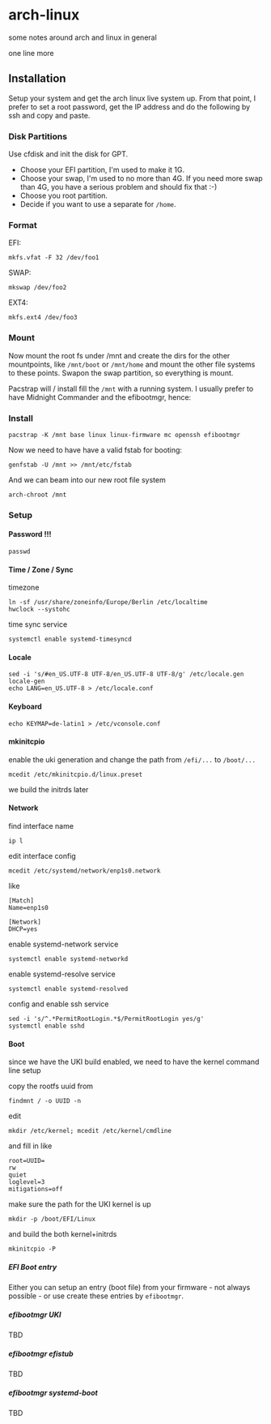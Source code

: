 # arch-linux

some notes around arch and linux in general

one line more

## Installation

Setup your system and get the arch linux live system up. From that
point, I prefer to set a root password, get the IP address and do the
following by ssh and copy and paste.

### Disk Partitions

Use cfdisk and init the disk for GPT.

* Choose your EFI partition, I'm used to make it 1G.
* Choose your swap, I'm used to no more than 4G.
  If you need more swap than 4G, you have a serious problem and should fix that :-)
* Choose you root partition.
* Decide if you want to use a separate for `/home`.

### Format

EFI:
```
mkfs.vfat -F 32 /dev/foo1
```

SWAP:
```
mkswap /dev/foo2
```

EXT4:
```
mkfs.ext4 /dev/foo3
```

### Mount

Now mount the root fs under /mnt and create the dirs for the other mountpoints, like `/mnt/boot` or `/mnt/home` and
mount the other file systems to these points. Swapon the swap partition, so everything is mount.

Pacstrap will / install fill the `/mnt` with a running system. I usually prefer to have Midnight Commander and
the efibootmgr, hence:

### Install


```
pacstrap -K /mnt base linux linux-firmware mc openssh efibootmgr
```

Now we need to have have a valid fstab for booting:

```
genfstab -U /mnt >> /mnt/etc/fstab
```

And we can beam into our new root file system

```
arch-chroot /mnt
```


### Setup

#### Password !!!

```
passwd
```

#### Time / Zone / Sync

timezone
```
ln -sf /usr/share/zoneinfo/Europe/Berlin /etc/localtime
hwclock --systohc
```

time sync service
```
systemctl enable systemd-timesyncd
```

#### Locale

```
sed -i 's/#en_US.UTF-8 UTF-8/en_US.UTF-8 UTF-8/g' /etc/locale.gen
locale-gen
echo LANG=en_US.UTF-8 > /etc/locale.conf
```

#### Keyboard

```
echo KEYMAP=de-latin1 > /etc/vconsole.conf
```

#### mkinitcpio

enable the uki generation and change the path from `/efi/...` to `/boot/...`

```
mcedit /etc/mkinitcpio.d/linux.preset
```

we build the initrds later

#### Network

find interface name
```
ip l
```

edit interface config
```
mcedit /etc/systemd/network/enp1s0.network
```

like
```
[Match]
Name=enp1s0

[Network]
DHCP=yes
```

enable systemd-network service
```
systemctl enable systemd-networkd
```

enable systemd-resolve service
```
systemctl enable systemd-resolved
```

config and enable ssh service
```
sed -i 's/^.*PermitRootLogin.*$/PermitRootLogin yes/g'
systemctl enable sshd
```

#### Boot

since we have the UKI build enabled, we need to have the kernel command line setup

copy the rootfs uuid from
```
findmnt / -o UUID -n
```

edit
```
mkdir /etc/kernel; mcedit /etc/kernel/cmdline
```

and fill in like
```
root=UUID=
rw
quiet
loglevel=3
mitigations=off
```

make sure the path for the UKI kernel is up
```
mkdir -p /boot/EFI/Linux
```

and build the both kernel+initrds
```
mkinitcpio -P
```

##### EFI Boot entry

Either you can setup an entry (boot file) from your firmware - not always possible -
or use create these entries by `efibootmgr`.

##### efibootmgr UKI

TBD

##### efibootmgr efistub

TBD

##### efibootmgr systemd-boot

TBD
